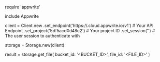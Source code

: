 require 'appwrite'

include Appwrite

client = Client.new
    .set_endpoint('https://<REGION>.cloud.appwrite.io/v1') # Your API Endpoint
    .set_project('5df5acd0d48c2') # Your project ID
    .set_session('') # The user session to authenticate with

storage = Storage.new(client)

result = storage.get_file(
    bucket_id: '<BUCKET_ID>',
    file_id: '<FILE_ID>'
)
